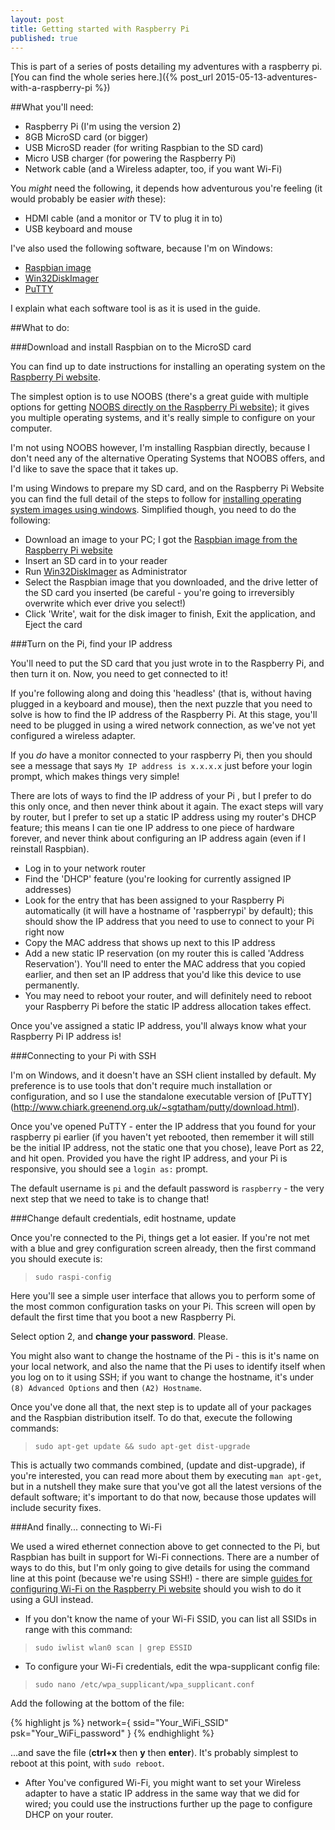 ```yaml
---
layout: post
title: Getting started with Raspberry Pi
published: true
---
```



This is part of a series of posts detailing my adventures with a raspberry pi. [You can find the whole series here.]({% post_url 2015-05-13-adventures-with-a-raspberry-pi %})

##What you'll need:

- Raspberry Pi (I'm using the version 2)
- 8GB MicroSD card (or bigger)
- USB MicroSD reader (for writing Raspbian to the SD card)
- Micro USB charger (for powering the Raspberry Pi)
- Network cable (and a Wireless adapter, too, if you want Wi-Fi)

You *might* need the following, it depends how adventurous you're feeling (it would probably be easier *with* these):

- HDMI cable (and a monitor or TV to plug it in to)
- USB keyboard and mouse

I've also used the following software, because I'm on Windows:

- [Raspbian image](https://www.raspberrypi.org/downloads/) 
- [Win32DiskImager](http://sourceforge.net/projects/win32diskimager/)
- [PuTTY](http://www.chiark.greenend.org.uk/~sgtatham/putty/download.html)

I explain what each software tool is as it is used in the guide.

##What to do:

###Download and install Raspbian on to the MicroSD card

You can find up to date instructions for installing an operating system on the [Raspberry Pi website](https://www.raspberrypi.org/). 

The simplest option is to use NOOBS (there's a great guide with multiple options for getting [NOOBS directly on the Raspberry Pi website](https://www.raspberrypi.org/help/noobs-setup/)); it gives you multiple operating systems, and it's really simple to configure on your computer.

I'm not using NOOBS however, I'm installing Raspbian directly, because I don't need any of the alternative Operating Systems that NOOBS offers, and I'd like to save the space that it takes up.

I'm using Windows to prepare my SD card, and on the Raspberry Pi Website you can find the full detail of the steps to follow for [installing operating system images using windows](https://www.raspberrypi.org/documentation/installation/installing-images/windows.md). Simplified though, you need to do the following:

- Download an image to your PC; I got the [Raspbian image from the Raspberry Pi website](https://www.raspberrypi.org/downloads/)
- Insert an SD card in to your reader
- Run [Win32DiskImager](http://sourceforge.net/projects/win32diskimager/) as Administrator
- Select the Raspbian image that you downloaded, and the drive letter of the SD card you inserted (be careful - you're going to irreversibly overwrite which ever drive you select!)
- Click 'Write', wait for the disk imager to finish, Exit the application, and Eject the card

###Turn on the Pi, find your IP address

You'll need to put the SD card that you just wrote in to the Raspberry Pi, and then turn it on. Now, you need to get connected to it! 

If you're following along and doing this 'headless' (that is, without having plugged in a keyboard and mouse), then the next puzzle that you need to solve is how to find the IP address of the Raspberry Pi. At this stage, you'll need to be plugged in using a wired network connection, as we've not yet configured a wireless adapter. 

If you *do* have a monitor connected to your raspberry Pi, then you should see a message that says `My IP address is x.x.x.x` just before your login prompt, which makes things very simple!

There are lots of ways to find the IP address of your Pi , but I prefer to do this only once, and then never think about it again. The exact steps will vary by router, but I prefer to set up a static IP address using my router's DHCP feature; this means I can tie one IP address to one piece of hardware forever, and never think about configuring an IP address again (even if I reinstall Raspbian).

- Log in to your network router
- Find the 'DHCP' feature (you're looking for currently assigned IP addresses)
- Look for the entry that has been assigned to your Raspberry Pi automatically (it will have a hostname of 'raspberrypi' by default); this should show the IP address that you need to use to connect to your Pi right now
- Copy the MAC address that shows up next to this IP address
- Add a new static IP reservation (on my router this is called 'Address Reservation'). You'll need to enter the MAC address that you copied earlier, and then set an IP address that you'd like this device to use permanently.
- You may need to reboot your router, and will definitely need to reboot your Raspberry Pi before the static IP address allocation takes effect.

Once you've assigned a static IP address, you'll always know what your Raspberry Pi IP address is!

###Connecting to your Pi with SSH

I'm on Windows, and it doesn't have an SSH client installed by default. My preference is to use tools that don't require much installation or configuration, and so I use the standalone executable version of [PuTTY] (http://www.chiark.greenend.org.uk/~sgtatham/putty/download.html). 

Once you've opened PuTTY - enter the IP address that you found for your raspberry pi earlier (if you haven't yet rebooted, then remember it will still be the initial IP address, not the static one that you chose),  leave Port as 22, and hit open. Provided you have the right IP address, and your Pi is responsive, you should see a `login as:` prompt.

The default username is `pi` and the default password is `raspberry` - the very next step that we need to take is to change that!

###Change default credentials, edit hostname, update

Once you're connected to the Pi, things get a lot easier. If you're not met with a blue and grey configuration screen already, then the first command you should execute is:

> `sudo raspi-config`

Here you'll see a simple user interface that allows you to perform some of the most common configuration tasks on your Pi. This screen will open by default the first time that you boot a new Raspberry Pi. 

Select option 2, and **change your password**. Please.

You might also want to change the hostname of the Pi - this is it's name on your local network, and also the name that the Pi uses to identify itself when you log on to it using SSH; if you want to change the hostname, it's under `(8) Advanced Options` and then `(A2) Hostname`.

Once you've done all that, the next step is to update all of your packages and the Raspbian distribution itself. To do that, execute the following commands:

> `sudo apt-get update && sudo apt-get dist-upgrade`

This is actually two commands combined, (update and dist-upgrade), if you're interested, you can read more about them by executing `man apt-get`, but in a nutshell they make sure that you've got all the latest versions of the default software; it's important to do that now, because those updates will include security fixes.

###And finally... connecting to Wi-Fi

We used a wired ethernet connection above to get connected to the Pi, but Raspbian has built in support for Wi-Fi connections. There are a number of ways to do this, but I'm only going to give details for using the command line at this point (because we're using SSH!) - there are simple [guides for configuring Wi-Fi on the Raspberry Pi website](https://www.raspberrypi.org/documentation/configuration/wireless/) should you wish to do it using a GUI instead.

- If you don't know the name of your Wi-Fi SSID, you can list all SSIDs in range with this command:

> `sudo iwlist wlan0 scan | grep ESSID`

- To configure your Wi-Fi credentials, edit the wpa-supplicant config file:

> `sudo nano /etc/wpa_supplicant/wpa_supplicant.conf`

Add the following at the bottom of the file:

{% highlight js %}
network={
    ssid="Your_WiFi_SSID"
    psk="Your_WiFi_password"
}
{% endhighlight %}

...and save the file (**ctrl+x** then **y** then **enter**). It's probably simplest to reboot at this point, with `sudo reboot`.

- After You've configured Wi-Fi, you might want to set your Wireless adapter to have a static IP address in the same way that we did for wired; you could use the instructions further up the page to configure DHCP on your router.